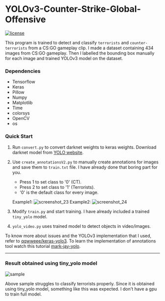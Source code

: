 # YOLOv3-Counter-Strike-Global-Offensive
[![license](https://img.shields.io/github/license/mashape/apistatus.svg)](LICENSE)

This program is trained to detect and classify `terrorists` and `counter-terrorists` from a CS:GO gameplay clip. I made a dataset containing 434 images from CS:GO gameplay. Then I labelled the bounding box manually for each image and trained YOLOv3 model on the dataset. 

### Dependencies
* Tensorflow
* Keras
* Pillow
* Numpy
* Matplotlib
* Time
* colorsys
* OpenCV
* os

### Quick Start
1. Run `convert.py` to convert darknet weights to keras weights. Download darknet model from [YOLO website](http://pjreddie.com/darknet/yolo/).
2. Use `create_annotationsV2.py` to manually create annotations for images and save them to `train.txt` file. I have already done that boring part for you.

   
   * Press 1 to set class to '0' (CT).
   * Press 2 to set class to '1' (Terrorists).
   * '0' is the default class for every image.
   
   
   Example1:
   ![screenshot_23](https://user-images.githubusercontent.com/26195811/47453100-78de8180-d7e9-11e8-90e6-9c3deadbf276.png)
   Example2:
   ![screenshot_24](https://user-images.githubusercontent.com/26195811/47455710-2d7ba180-d7f0-11e8-968c-7303ed3d66d1.png)

3. Modify `train.py` and start training. I have already included a trained `tiny_yolo` model.
4. `yolo_video.py` uses trained model to detect objects in video/images.
   


To know more about issues and the YOLOv3 implementation that I used, refer to [qqwweee/keras-yolo3](https://github.com/qqwweee/keras-yolo3).
To learn the implementation of annotations tool watch this tutorial  [mark-jay-yolo](https://www.youtube.com/watch?v=PyjBd7IDYZs&list=PLX-LrBk6h3wSGvuTnxB2Kj358XfctL4BM).


---

### Result obtained using tiny_yolo model

![sample](sample.gif)



Above sample struggles to classify terrorists properly. Since it is obtained using tiny_yolo model, something like this was expected. I don't have a gpu to train full model.
